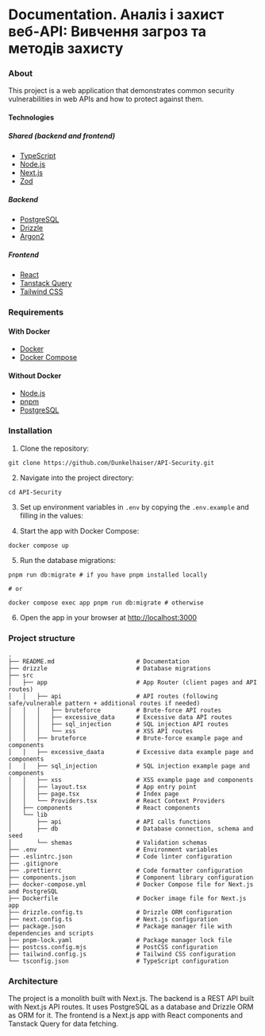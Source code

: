 # Documentation. Аналіз і захист веб-API: Вивчення загроз та методів захисту

### About

This project is a web application that demonstrates common security vulnerabilities in web APIs and how to protect against them.

#### Technologies

##### Shared (backend and frontend)

- [TypeScript](https://www.typescriptlang.org/)
- [Node.js](https://nodejs.org/)
- [Next.js](https://nextjs.org/)
- [Zod](https://zod.dev/)

##### Backend

- [PostgreSQL](https://www.postgresql.org/)
- [Drizzle](https://orm.drizzle.team/)
- [Argon2](https://www.npmjs.com/package/argon2)

##### Frontend

- [React](https://reactjs.org/)
- [Tanstack Query](https://tanstack.com/query/)
- [Tailwind CSS](https://tailwindcss.com/)

### Requirements

#### With Docker

- [Docker](https://www.docker.com/get-started)
- [Docker Compose](https://docs.docker.com/compose/install/)

#### Without Docker

- [Node.js](https://nodejs.org/en/download/)
- [pnpm](https://pnpm.io/installation)
- [PostgreSQL](https://www.postgresql.org/download/)

### Installation

1. Clone the repository:

```shell
git clone https://github.com/Dunkelhaiser/API-Security.git
```

2. Navigate into the project directory:

```shell
cd API-Security
```

3. Set up environment variables in `.env` by copying the `.env.example` and filling in the values:

4. Start the app with Docker Compose:

```shell
docker compose up
```

5. Run the database migrations:

```shell
pnpm run db:migrate # if you have pnpm installed locally

# or

docker compose exec app pnpm run db:migrate # otherwise
```

6. Open the app in your browser at [http://localhost:3000](http://localhost:3000)

### Project structure

```shell
.
├── README.md                       # Documentation
├── drizzle                         # Database migrations
├── src
│   ├── app                         # App Router (client pages and API routes)
│   │   ├── api                     # API routes (following safe/vulnerable pattern + additional routes if needed)
│   │   │   ├── bruteforce          # Brute-force API routes
│   │   │   ├── excessive_data      # Excessive data API routes
│   │   │   ├── sql_injection       # SQL injection API routes
│   │   │   └── xss                 # XSS API routes
│   │   ├── bruteforce              # Brute-force example page and components
│   │   ├── excessive_daata         # Excessive data example page and components
│   │   ├── sql_injection           # SQL injection example page and components
│   │   ├── xss                     # XSS example page and components
│   │   ├── layout.tsx              # App entry point
│   │   ├── page.tsx                # Index page
│   │   └── Providers.tsx           # React Context Providers 
│   ├── components                  # React components
│   └── lib                         
│       ├── api                     # API calls functions
│       ├── db                      # Database connection, schema and seed
│       └── shemas                  # Validation schemas
├── .env                            # Environment variables                     
├── .eslintrc.json                  # Code linter configuration                     
├── .gitignore                     
├── .prettierrc                     # Code formatter configuration
├── components.json                 # Component library configuration
├── docker-compose.yml              # Docker Compose file for Next.js and PostgreSQL
├── Dockerfile                      # Docker image file for Next.js app
├── drizzle.config.ts               # Drizzle ORM configuration
├── next.config.ts                  # Next.js configuration
├── package.json                    # Package manager file with dependencies and scripts
├── pnpm-lock.yaml                  # Package manager lock file
├── postcss.config.mjs              # PostCSS configuration
├── tailwind.config.js              # Tailwind CSS configuration
└── tsconfig.json                   # TypeScript configuration
```

### Architecture

The project is a monolith built with Next.js. The backend is a REST API built with Next.js API routes. It uses PostgreSQL as a database and Drizzle ORM as ORM for it. The frontend is a Next.js app with React components and Tanstack Query for data fetching.
